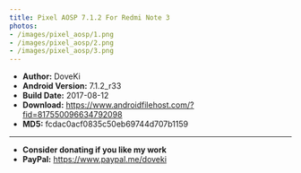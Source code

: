 ```yaml
---
title: Pixel AOSP 7.1.2 For Redmi Note 3
photos:
- /images/pixel_aosp/1.png
- /images/pixel_aosp/2.png
- /images/pixel_aosp/3.png
---
```


<!-- more -->

- <b>Author:</b> DoveKi
- <b>Android Version:</b> 7.1.2_r33
- <b>Build Date:</b> 2017-08-12
- <b>Download:</b> <https://www.androidfilehost.com/?fid=817550096634792098>
- <b>MD5:</b> fcdac0acf0835c50eb69744d707b1159

----------------------------------------------------------
- <b>Consider donating if you like my work</b>
- <b>PayPal:</b> <https://www.paypal.me/doveki>